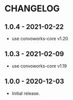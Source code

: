 # CHANGELOG

## 1.0.4 - 2021-02-22

* use convoworks-core v1.20

## 1.0.3 - 2021-02-09

* use convoworks-core v1.19

## 1.0.0 - 2020-12-03

* Initial release.

